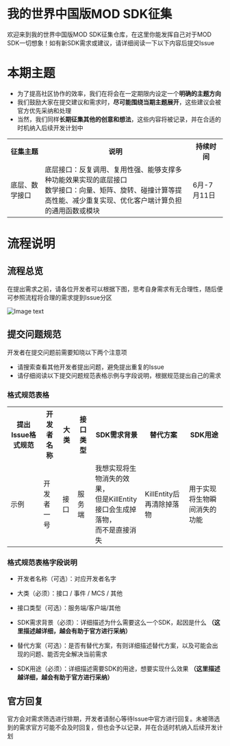 # 我的世界中国版MOD SDK征集

欢迎来到我的世界中国版MOD SDK征集仓库，在这里你能发挥自己对于MOD SDK一切想象！如有新SDK需求或建议，请详细阅读一下以下内容后提交Issue

# 本期主题

- 为了提高社区协作的效率，我们在将会在一定期限内设定一个**明确的主题方向**<br />
- 我们鼓励大家在提交建议和需求时，**尽可能围绕当期主题展开**，这些建议会被官方优先采纳和处理<br />
- 当然，我们同样**长期征集其他的创意和想法**，这些内容将被记录，并在合适的时机纳入后续开发计划中

<table>
  <tr>
    <th>征集主题</th>
    <th>说明</th>
    <th>持续时间</th>
  </tr>
  <tr>
    <td>底层、数学接口</td>
    <td>底层接口：反复调用、复用性强、能够支撑多种功能效果实现的底层接口<br />
	数学接口：向量、矩阵、旋转、碰撞计算等提高性能、减少重复实现、优化客户端计算负担的通用函数或模块</td>
	<td>6月-7月11日</td>
  </tr>
</table>

# 流程说明

## 流程总览

在提出需求之前，请各位开发者可以根据下图，思考自身需求有无合理性，随后便可参照流程将合理的需求提到Issue分区

![Image text](https://nie.res.netease.com/r/pic/20250520/a7ecd627-8267-4b81-b7ac-078f87bdd18e.png)

## 提交问题规范

开发者在提交问题前需要知晓以下两个注意项

- 请搜索查看其他开发者提出问题，避免提出重复的Issue
- 请仔细阅读以下提交问题规范表格示例与字段说明，根据规范提出自己的需求

### 格式规范表格

<table>
  <tr>
    <th>提出Issue格式规范</th>
    <th>开发者名称</th>
    <th>大类</th>
	<th>接口类型</th>
	<th>SDK需求背景</th>
	<th>替代方案</th>
	<th>SDK用途</th>
  </tr>
  <tr>
    <td>示例</td>
    <td>开发者一号</td>
    <td>接口</td>
	<td>服务端</td>
	<td>我想实现将生物消失的效果，<br />但是KillEntity接口会生成掉落物，<br />而不是直接消失</td>
	<td>KillEntity后再清除掉落物</td>
	<td>用于实现将生物瞬间消失的功能</td>
  </tr>
</table>

### 格式规范表格字段说明

- 开发者名称（可选）：对应开发者名字

- 大类（必须）：接口 / 事件 / MCS / 其他

- 接口类型（可选）：服务端/客户端/其他

- SDK需求背景（必须）：详细描述为什么需要这么一个SDK，起因是什么 **（这里描述越详细，越会有助于官方进行采纳）**

- 替代方案（可选）：是否有替代方案，有则详细描述替代方案，以及可能会出现的问题、能否完全解决当前需求

- SDK用途（必须）：详细描述需要SDK的用途，想要实现什么效果 **（这里描述越详细，越会有助于官方进行采纳）**

## 官方回复

官方会对需求筛选进行排期，开发者请耐心等待Issue中官方进行回复。未被筛选到的需求官方可能不会及时回复，但也会予以记录，并在合适时机纳入后续开发计划

